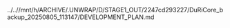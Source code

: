 ../..//mnt/h/ARCHIVE/.UNWRAP/D/STAGE1_OUT/2247cd293227/DuRiCore_backup_20250805_113147/DEVELOPMENT_PLAN.md